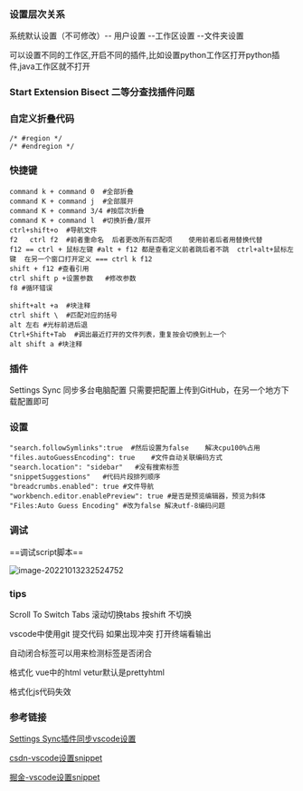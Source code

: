 ### 设置层次关系

系统默认设置（不可修改）-- 用户设置 --工作区设置 --文件夹设置

可以设置不同的工作区,开启不同的插件,比如设置python工作区打开python插件,java工作区就不打开



### Start Extension Bisect 二等分查找插件问题

### 自定义折叠代码

```shell
/* #region */
/* #endregion */
```



### 快捷键

```shell
command k + command 0  #全部折叠
command K + command j  #全部展开
command K + command 3/4 #按层次折叠
command K + command l  #切换折叠/展开
ctrl+shift+o  #导航文件
f2   ctrl f2  #前者重命名  后者更改所有匹配项    使用前者后者用替换代替
f12 == ctrl + 鼠标左键 #alt + f12 都是查看定义前者跳后者不跳  ctrl+alt+鼠标左键  在另一个窗口打开定义 === ctrl k f12
shift + f12 #查看引用
ctrl shift p +设置参数   #修改参数
f8 #循环错误

shift+alt +a  #块注释 
ctrl shift \  #匹配对应的括号 
alt 左右 #光标前进后退
Ctrl+Shift+Tab  #调出最近打开的文件列表，重复按会切换到上一个
alt shift a #块注释
```

### 插件

Settings Sync  同步多台电脑配置     只需要把配置上传到GitHub，在另一个地方下载配置即可



### 设置

```shell
"search.followSymlinks":true  #然后设置为false    解决cpu100%占用
"files.autoGuessEncoding": true    #文件自动关联编码方式
"search.location": "sidebar"   #没有搜索标签 
"snippetSuggestions"   #代码片段排列顺序  
"breadcrumbs.enabled": true #文件导航
"workbench.editor.enablePreview": true #是否是预览编辑器，预览为斜体
"Files:Auto Guess Encoding" #改为false 解决utf-8编码问题
```

### 调试

 ==调试script脚本==

![image-20221013232524752](https://image.zhuyuanzheng1.top/image-20221013232524752.png)

### tips

Scroll To Switch Tabs  滚动切换tabs  按shift 不切换

vscode中使用git 提交代码 如果出现冲突 打开终端看输出 

自动闭合标签可以用来检测标签是否闭合 

格式化 vue中的html  vetur默认是prettyhtml





格式化js代码失效





### 参考链接

[Settings Sync插件同步vscode设置](https://segmentfault.com/a/1190000020894066)

[csdn-vscode设置snippet](https://blog.csdn.net/maokelong95/article/details/54379046)

[掘金-vscode设置snippet](https://juejin.cn/post/6844903678994808845)